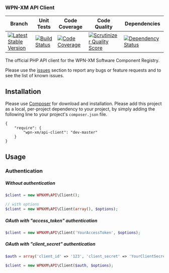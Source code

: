 ### WPN-XM API Client

| Branch | Unit Tests | Code Coverage | Code Quality | Dependencies
| ------ | ---------- | -------- | ------- | ------- |
| [![Latest Stable Version](https://poser.pugx.org/wpn-xm/api-client/v/stable.png)](https://packagist.org/packages/wpn-xm/api-client) | [![Build Status](https://travis-ci.org/WPN-XM/api-client.png)](https://travis-ci.org/WPN-XM/api-client) | [![Code Coverage](https://scrutinizer-ci.com/g/wpn-xm/api-client/badges/coverage.png?s=d5f1f3d8d60acface9af5703812a1b7824fcce7c)](https://scrutinizer-ci.com/g/wpn-xm/api-client/)| [![Scrutinizer Quality Score](https://scrutinizer-ci.com/g/wpn-xm/api-client/badges/quality-score.png?s=8e702e4ca0581aba6d83279c7ad2b480e8ca5aab)](https://scrutinizer-ci.com/g/wpn-xm/api-client/) | [![Dependency Status](https://www.versioneye.com/package/php--ksst--kf/badge.png)](https://www.versioneye.com/package/php--wpn-xm--api-client)

The official PHP API client for the WPN-XM Software Component Registry.

Please use the [issues](https://github.com/wpn-xm/api-client/issues) section to
report any bugs or feature requests and to see the list of known issues.

## Installation

Please use [Composer](http://getcomposer.org/) for download and installation.
Please add this project as a local, per-project dependency to your project,
by simply adding the following line to your project's `composer.json` file.

    {
        "require": {
            "wpn-xm/api-client": "dev-master"
        }
    }

## Usage

### Authentication

##### Without authentication

```php
$client = new WPNXM\API\Client();

// with options
$client = new WPNXM\API\Client(array(), $options);
```

##### OAuth with "access_token" authentication

```php
$client = new WPNXM\API\Client('YourAccessToken', $options);
```

##### OAuth with "client_secret" authentication

```php
$auth = array('client_id' => '123', 'client_secret' => 'YourClientSecret');

$client = new WPNXM\API\Client($auth, $options);
```


